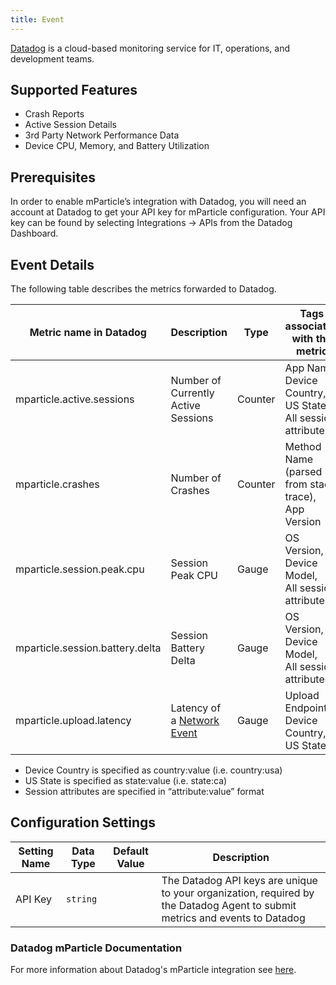 ```yaml
---
title: Event
---
```


[Datadog](https://www.datadoghq.com/) is a cloud-based monitoring service for IT, operations, and development teams.

## Supported Features

* Crash Reports
* Active Session Details
* 3rd Party Network Performance Data
* Device CPU, Memory, and Battery Utilization

## Prerequisites

In order to enable mParticle’s integration with Datadog, you will need an account at Datadog to get your API key for mParticle configuration.  Your API key can be found by selecting Integrations -> APIs from the Datadog Dashboard.

## Event Details

The following table describes the metrics forwarded to Datadog.

Metric name in Datadog|Description|Type|Tags associated with the metric
| --- | --- | --- | --- |
mparticle.active.sessions|Number of Currently Active Sessions|Counter|App Name, <br>Device Country, <br>US State, <br>All session attributes
mparticle.crashes|Number of Crashes|Counter|Method Name (parsed from stack trace), <br>App Version
mparticle.session.peak.cpu|Session Peak CPU|Gauge|OS Version, <br>Device Model, <br>All session attributes
mparticle.session.battery.delta|Session Battery Delta|Gauge|OS Version, <br>Device Model, <br>All session attributes
mparticle.upload.latency|Latency of a [Network Event](/developers/server/json-reference/#network_performance) |Gauge|Upload Endpoint, <br>Device Country, <br>US State

* Device Country is specified as country:value (i.e. country:usa)
* US State is specified as state:value (i.e. state:ca)
* Session attributes are specified in “attribute:value” format


## Configuration Settings

| Setting Name |  Data Type    | Default Value  | Description |
| ---|---|---|---|
| API Key | `string` | <unset> | The Datadog API keys are unique to your organization, required by the Datadog Agent to submit metrics and events to Datadog |

### Datadog mParticle Documentation
For more information about Datadog's mParticle integration see [here](https://docs.datadoghq.com/integrations/mparticle/#overview).
